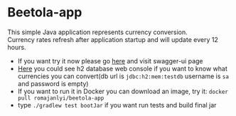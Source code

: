 # Beetola-app
This simple Java application represents currency conversion.  
Currency rates refresh after application startup and will update every 12 hours.
- If you want try it now please go [here](http://37.140.197.178:8080/documentation/swagger-ui/index.html) and visit swagger-ui page
- [Here](http://37.140.197.178:8080/h2) you could see h2 database web console if you want to know what currencies you can convert(db url is `jdbc:h2:mem:testdb` username is `sa` and password is empty)
- If you want to run it in Docker you can download an image, try it: `docker pull romajanlyi/beetola-app`
- type `./gradlew test bootJar` if you want run tests and build final jar
